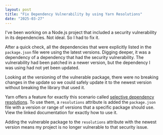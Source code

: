 ```yaml
---
layout: post
title: "Fix Dependency Vulnerability by using Yarn Resolutions"
date: "2025-03-27"
---
```


I've been working on a Node.js project that included a security vulnerability in
its dependencies. Not ideal. So I had to fix it.

After a quick check, all the dependencies that were explicitly listed in the
`package.json` file were using the latest versions. Digging deeper, it was a
dependency of a dependency that had the security vulnerability. The
vulnerability had been patched in a newer version, but the dependency I was
using had not yet been updated.

Looking at the versioning of the vulnerable package, there were no breaking
changes in the update so we could safely update it to the newest version without
breaking the library that used it.

Yarn offers a feature for exactly this scenario called [selective dependency
resolutions](https://classic.yarnpkg.com/en/docs/selective-version-resolutions/).
To use them, a `resolutions` attribute is added the `package.json` file with a
version or range of versions that a specific package should use. View the linked
documentation for exactly how to use it.

Adding the vulnerable package to the `resolutions` attribute with the newest
version means my project is no longer vulnerable to that security issue.
